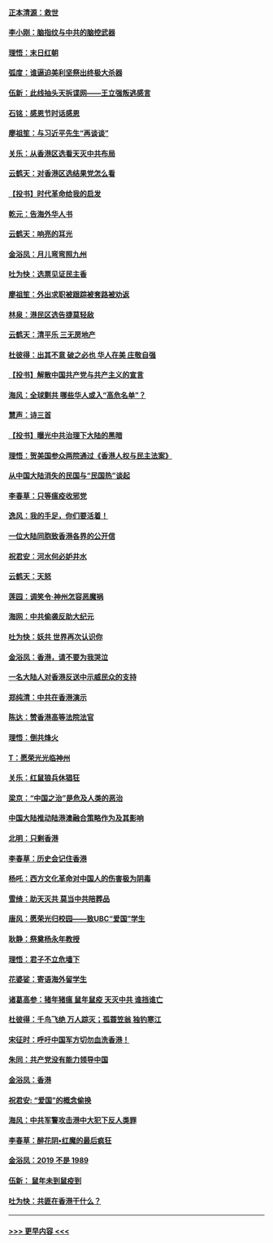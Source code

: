 #### [正本清源：救世](../pages/nsc993/n11689134.md?t=11292133) 
#### [李小刚：脑指纹与中共的脑控武器](../pages/nsc993/n11688900.md?t=11292133) 
#### [理悟：末日红朝](../pages/nsc993/n11688829.md?t=11292133) 
#### [弧度：谁逼迫美利坚祭出终极大杀器](../pages/nsc993/n11688735.md?t=11292133) 
#### [伍新：此线抽头天拆谍网——王立强叛逃感言](../pages/nsc993/n11687981.md?t=11292133) 
#### [石铭：感恩节时话感恩](../pages/nsc993/n11687568.md?t=11292133) 
#### [廖祖笙：与习近平先生“再谈谈”](../pages/nsc993/n11687005.md?t=11292133) 
#### [关乐：从香港区选看天灭中共布局](../pages/nsc993/n11686647.md?t=11292133) 
#### [云鹤天：对香港区选结果党怎么看](../pages/nsc993/n11686216.md?t=11292133) 
#### [【投书】时代革命给我的启发](../pages/nsc993/n11684287.md?t=11292133) 
#### [乾元：告海外华人书](../pages/nsc993/n11684044.md?t=11292133) 
#### [云鹤天：响亮的耳光](../pages/nsc993/n11684254.md?t=11292133) 
#### [金浴凤：月儿弯弯照九州](../pages/nsc993/n11684231.md?t=11292133) 
#### [吐为快：选票见证民主香](../pages/nsc993/n11684206.md?t=11292133) 
#### [廖祖笙：外出求职被跟踪被套路被劝返](../pages/nsc993/n11683874.md?t=11292133) 
#### [林泉：港民区选告捷莫轻敌](../pages/nsc993/n11683930.md?t=11292133) 
#### [云鹤天：清平乐 三无房地产](../pages/nsc993/n11681521.md?t=11292133) 
#### [杜彼得：出其不意 破之必也 华人在美 庄敬自强](../pages/nsc993/n11679554.md?t=11292133) 
#### [【投书】解散中国共产党与共产主义的宣言](../pages/nsc993/n11679177.md?t=11292133) 
#### [海风：全球剿共 哪些华人或入“高危名单”？](../pages/nsc993/n11678617.md?t=11292133) 
#### [慧声：诗三首](../pages/nsc993/n11678848.md?t=11292133) 
#### [【投书】曝光中共治理下大陆的黑暗](../pages/nsc993/n11678674.md?t=11292133) 
#### [理悟：贺美国参众两院通过《香港人权与民主法案》](../pages/nsc993/n11678104.md?t=11292133) 
#### [从中国大陆消失的民国与“民国热”谈起](../pages/nsc993/n11678075.md?t=11292133) 
#### [李春草：只等瘟疫收邪党](../pages/nsc993/n11677308.md?t=11292133) 
#### [逸风：我的手足，你们要活着！](../pages/nsc993/n11676352.md?t=11292133) 
#### [一位大陆同胞致香港各界的公开信](../pages/nsc993/n11675761.md?t=11292133) 
#### [祝君安：河水何必妒井水](../pages/nsc993/n11675746.md?t=11292133) 
#### [云鹤天：天怒](../pages/nsc993/n11675718.md?t=11292133) 
#### [莲园：调笑令‧神州怎容恶魔祸](../pages/nsc993/n11675648.md?t=11292133) 
#### [海网：中共偷袭反助大纪元](../pages/nsc993/n11673515.md?t=11292133) 
#### [吐为快：妖共 世界再次认识你](../pages/nsc993/n11673506.md?t=11292133) 
#### [金浴凤：香港，请不要为我哭泣](../pages/nsc993/n11673248.md?t=11292133) 
#### [一名大陆人对香港反送中示威民众的支持](../pages/nsc993/n11672615.md?t=11292133) 
#### [郑纯清：中共在香港演示](../pages/nsc993/n11670539.md?t=11292133) 
#### [陈达：赞香港高等法院法官](../pages/nsc993/n11669542.md?t=11292133) 
#### [理悟：倒共烽火](../pages/nsc993/n11668844.md?t=11292133) 
#### [T：愿荣光光临神州](../pages/nsc993/n11668421.md?t=11292133) 
#### [关乐：红鼠狼兵休猖狂](../pages/nsc993/n11668378.md?t=11292133) 
#### [梁京：“中国之治”是危及人类的恶治](../pages/nsc993/n11668328.md?t=11292133) 
#### [中国大陆推动陆港澳融合策略作为及其影响](../pages/nsc993/n11668157.md?t=11292133) 
#### [北明：只剩香港](../pages/nsc993/n11668002.md?t=11292133) 
#### [李春草：历史会记住香港](../pages/nsc993/n11667927.md?t=11292133) 
#### [杨吒：西方文化革命对中国人的伤害极为阴毒](../pages/nsc993/n11664521.md?t=11292133) 
#### [雪绮：助天灭共 莫当中共陪葬品](../pages/nsc993/n11662650.md?t=11292133) 
#### [唐风：愿荣光归校园——致UBC“爱国”学生](../pages/nsc993/n11662194.md?t=11292133) 
#### [耿静：祭奠杨永年教授](../pages/nsc993/n11662514.md?t=11292133) 
#### [理悟：君子不立危墙下](../pages/nsc993/n11662172.md?t=11292133) 
#### [花婆娑：寄语海外留学生](../pages/nsc993/n11662121.md?t=11292133) 
#### [诸葛高参：猪年猪瘟 鼠年鼠疫 天灭中共 谁挡谁亡](../pages/nsc993/n11661980.md?t=11292133) 
#### [杜彼得：千鸟飞绝 万人踪灭；孤蓑笠翁 独钓寒江](../pages/nsc993/n11661170.md?t=11292133) 
#### [宋征时：呼吁中国军方切勿血洗香港！](../pages/nsc993/n11415318.md?t=11292133) 
#### [朱同：共产党没有能力领导中国](../pages/nsc993/n11660421.md?t=11292133) 
#### [金浴凤：香港](../pages/nsc993/n11660419.md?t=11292133) 
#### [祝君安: “爱国”的概念偷换](../pages/nsc993/n11659706.md?t=11292133) 
#### [海风：中共军警攻击港中大犯下反人类罪](../pages/nsc993/n11659632.md?t=11292133) 
#### [李春草：醉花阴•红魔的最后疯狂](../pages/nsc993/n11659287.md?t=11292133) 
#### [金浴凤：2019 不是 1989](../pages/nsc993/n11657663.md?t=11292133) 
#### [伍新： 鼠年未到鼠疫到](../pages/nsc993/n11655098.md?t=11292133) 
#### [吐为快：共匪在香港干什么？](../pages/nsc993/n11654891.md?t=11292133) 

----
#### [ >>> 更早内容 <<< ](../indexes/nsc993-earlier.md)
